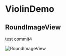 # ViolinDemo

## RoundImageView
 
  test commit4
  
![RoundImageView](http://7xvvky.com1.z0.glb.clouddn.com/blog/roundimageview.png)
